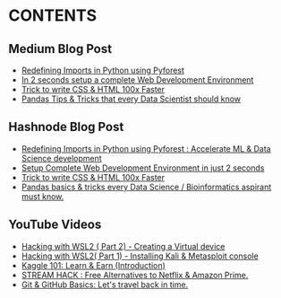 # CONTENTS

## Medium Blog Post
<!-- MEDIUM:START -->
- [Redefining Imports in Python using Pyforest](https://medium.com/python-in-plain-english/accelerate-ml-ai-data-science-development-redefining-imports-in-python-using-pyforest-83fb39baba6b?source=rss-287ac3a2ea21------2)
- [In 2 seconds setup a complete Web Development Environment](https://medium.com/@bhageshhunakunti/in-2-seconds-setup-a-complete-web-development-environment-e6f0f3c15c70?source=rss-287ac3a2ea21------2)
- [Trick to write CSS & HTML 100x Faster](https://medium.com/@bhageshhunakunti/trick-to-write-css-html-100x-faster-5edd8299e600?source=rss-287ac3a2ea21------2)
- [Pandas Tips & Tricks that every Data Scientist should know](https://medium.com/python-in-plain-english/pandas-basics-tricks-every-data-science-bioinformatics-aspirant-must-know-d9f4d9e59b7d?source=rss-287ac3a2ea21------2)
<!-- MEDIUM:END -->

## Hashnode Blog Post

<!-- HASHNODE:START -->
- [Redefining Imports in Python using Pyforest :
Accelerate ML & Data Science development](https://bhagesh.tech/redefining-imports-in-python-using-pyforest-accelerate-ml-and-data-science-development-ckdikbvsd008cqns1hqni139p)
- [Setup Complete Web Development Environment in just 2 seconds](https://bhagesh.tech/setup-complete-web-development-environment-in-just-2-seconds-ckdh20df1015beks1a183chy3)
- [Trick to write CSS & HTML 100x Faster](https://bhagesh.tech/trick-to-write-css-and-html-100x-faster-ckdbnaut001nu59s1d6v8g01f)
- [Pandas basics & tricks every Data Science / Bioinformatics aspirant must know.](https://bhagesh.tech/pandas-basics-and-tricks-every-data-science-bioinformatics-aspirant-must-know-ckd8uiiha009mrrs1bmn3gkgo)
<!-- HASHNODE:END -->

## YouTube Videos

<!-- YouTube:START -->
- [Hacking with WSL2 ( Part 2) - Creating a Virtual device](https://www.youtube.com/watch?v=VNoiYtRc-Mc)
- [Hacking with WSL2( Part 1) - Installing Kali & Metasploit console](https://www.youtube.com/watch?v=9TVhEDv5MmA)
- [Kaggle 101: Learn & Earn (Introduction)](https://www.youtube.com/watch?v=cY2bkiNjvqo)
- [STREAM HACK : Free Alternatives to Netflix & Amazon Prime.](https://www.youtube.com/watch?v=bUNMuTOxjTY)
- [Git & GitHub Basics: Let's travel back in time.](https://www.youtube.com/watch?v=vgWg0Wqh34c)
<!-- YouTube:END -->



